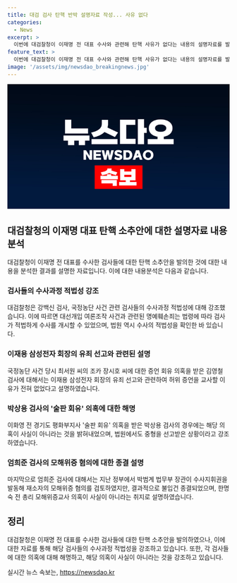 ```yaml
---
title: 대검 검사 탄핵 반박 설명자료 작성... 사유 없다
categories:
  - News
excerpt: >
  이번에 대검찰청이 이재명 전 대표 수사와 관련해 탄핵 사유가 없다는 내용의 설명자료를 발표했습니다. 대검찰청은 A4용지 5장 분량의 자료를 검찰 내부망에 공개했는데, 각 검사들에 대한 각별한 설명을 담고 있었습니다. 대선개입 여론조작 사건과 국정농단 사건 관련해서는 검사들의 수사가 적법하고, 허위 증언이나 의혹이 사실무근임을 강조했습니다. 또한, 전 정부가 수사를 명령한 사례에 대해서도 사실이 아니라고 밝혀졌습니다. 
feature_text: >
  이번에 대검찰청이 이재명 전 대표 수사와 관련해 탄핵 사유가 없다는 내용의 설명자료를 발표했습니다. 대검찰청은 A4용지 5장 분량의 자료를 검찰 내부망에 공개했는데, 각 검사들에 대한 각별한 설명을 담고 있었습니다. 대선개입 여론조작 사건과 국정농단 사건 관련해서는 검사들의 수사가 적법하고, 허위 증언이나 의혹이 사실무근임을 강조했습니다. 또한, 전 정부가 수사를 명령한 사례에 대해서도 사실이 아니라고 밝혀졌습니다. 
image: '/assets/img/newsdao_breakingnews.jpg'
---
```


<p><img src="/assets/img/newsdao_breakingnews.jpg" alt="ranknews 속보" /></p>

<h2 data-ke-size="size26">대검찰청의 이재명 대표 탄핵 소추안에 대한 설명자료 내용 분석</h2>

<p data-ke-size="size16">대검찰청이 이재명 전 대표를 수사한 검사들에 대한 탄핵 소추안을 발의한 것에 대한 내용을 분석한 결과를 설명한 자료입니다. 이에 대한 내용분석은 다음과 같습니다.</p>

<h3>검사들의 수사과정 적법성 강조</h3>

<p data-ke-size="size16">대검찰청은 강백신 검사, 국정농단 사건 관련 검사들의 수사과정 적법성에 대해 강조했습니다. 이에 따르면 대선개입 여론조작 사건과 관련된 명예훼손죄는 법령에 따라 검사가 적법하게 수사를 개시할 수 있었으며, 법원 역시 수사의 적법성을 확인한 바 있습니다.</p>

<h3>이재용 삼성전자 회장의 유죄 선고와 관련된 설명</h3>

<p data-ke-size="size16">국정농단 사건 당시 최서원 씨의 조카 장시호 씨에 대한 증언 회유 의혹을 받은 김영철 검사에 대해서는 이재용 삼성전자 회장의 유죄 선고와 관련하여 허위 증언을 교사할 이유가 전혀 없었다고 설명하였습니다.</p>

<h3>박상용 검사의 '술판 회유' 의혹에 대한 해명</h3>

<p data-ke-size="size16">이화영 전 경기도 평화부지사 '술판 회유' 의혹을 받은 박상용 검사의 경우에는 해당 의혹이 사실이 아니라는 것을 밝혀내었으며, 법원에서도 중형을 선고받은 상황이라고 강조하였습니다.</p>

<h3>엄희준 검사의 모해위증 혐의에 대한 종결 설명</h3>

<p data-ke-size="size16">마지막으로 엄희준 검사에 대해서는 지난 정부에서 박범계 법무부 장관이 수사지휘권을 발동해 재소자의 모해위증 혐의를 검토하였지만, 결과적으로 불입건 종결되었으며, 한명숙 전 총리 모해위증교사 의혹이 사실이 아니라는 취지로 설명하였습니다.</p>

<h2 data-ke-size="size26">정리</h2>

<p data-ke-size="size16">대검찰청은 이재명 전 대표를 수사한 검사들에 대한 탄핵 소추안을 발의하였으나, 이에 대한 자료를 통해 해당 검사들의 수사과정 적법성을 강조하고 있습니다. 또한, 각 검사들에 대한 의혹에 대해 해명하고, 해당 의혹이 사실이 아니라는 것을 강조하고 있습니다.</p>
실시간 뉴스 속보는, <a href="https://newsdao.kr" rel="dofollow">https://newsdao.kr</a>


